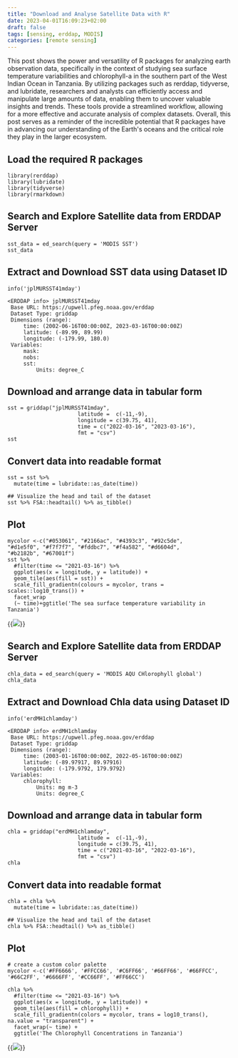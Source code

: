 ```yaml
---
title: "Download and Analyse Satellite Data with R"
date: 2023-04-01T16:09:23+02:00
draft: false
tags: [sensing, erddap, MODIS]
categories: [remote sensing]
---
```


This post shows the power and versatility of R packages for analyzing earth observation data, specifically in the context of studying sea surface temperature variabilities and chlorophyll-a in the southern part of the West Indian Ocean in Tanzania. By utilizing packages such as rerddap, tidyverse, and lubridate, researchers and analysts can efficiently access and manipulate large amounts of data, enabling them to uncover valuable insights and trends. These tools provide a streamlined workflow, allowing for a more effective and accurate analysis of complex datasets. Overall, this post serves as a reminder of the incredible potential that R packages have in advancing our understanding of the Earth's oceans and the critical role they play in the larger ecosystem.

## Load the required R packages

```{r}
library(rerddap)
library(lubridate)
library(tidyverse)
library(rmarkdown)
```

## Search and Explore Satellite data from ERDDAP Server

```{r}
sst_data = ed_search(query = 'MODIS SST')
sst_data
```

## Extract and Download SST data using Dataset ID

```{r}
info('jplMURSST41mday')
```

```{r}
<ERDDAP info> jplMURSST41mday 
 Base URL: https://upwell.pfeg.noaa.gov/erddap 
 Dataset Type: griddap 
 Dimensions (range):  
     time: (2002-06-16T00:00:00Z, 2023-03-16T00:00:00Z) 
     latitude: (-89.99, 89.99) 
     longitude: (-179.99, 180.0) 
 Variables:  
     mask: 
     nobs: 
     sst: 
         Units: degree_C 
```

## Download and arrange data in tabular form

```{r}
sst = griddap("jplMURSST41mday", 
                      latitude =  c(-11,-9),
                      longitude = c(39.75, 41),
                      time = c("2022-03-16", "2023-03-16"), 
                      fmt = "csv")
sst
```
## Convert data into readable format

```{r}
sst = sst %>% 
  mutate(time = lubridate::as_date(time))

## Visualize the head and tail of the dataset
sst %>% FSA::headtail() %>% as_tibble() 
```

## Plot

```{r}
mycolor <-c("#053061", "#2166ac", "#4393c3", "#92c5de", 
"#d1e5f0", "#f7f7f7", "#fddbc7", "#f4a582", "#d6604d",
"#b2182b", "#67001f")
sst %>%
  #filter(time <= "2021-03-16") %>%
  ggplot(aes(x = longitude, y = latitude)) +
  geom_tile(aes(fill = sst)) +
  scale_fill_gradientn(colours = mycolor, trans = scales::log10_trans()) +
  facet_wrap
  (~ time)+ggtitle('The sea surface temperature variability in Tanzania')
```

{{<image  caption="Fig.1: Sea Surface Temperature Valiabilities along the West Indian Ocean Waters" src="img/sst_wio.png" >}}

## Search and Explore Satellite data from ERDDAP Server

```{r}
chla_data = ed_search(query = 'MODIS AQU CHlorophyll global')
chla_data
```

## Extract and Download Chla data using Dataset ID

```{r}
info('erdMH1chlamday')
```

```{r}
<ERDDAP info> erdMH1chlamday 
 Base URL: https://upwell.pfeg.noaa.gov/erddap 
 Dataset Type: griddap 
 Dimensions (range):  
     time: (2003-01-16T00:00:00Z, 2022-05-16T00:00:00Z) 
     latitude: (-89.97917, 89.97916) 
     longitude: (-179.9792, 179.9792) 
 Variables:  
     chlorophyll: 
         Units: mg m-3 
         Units: degree_C 
```

## Download and arrange data in tabular form

```{r}
chla = griddap("erdMH1chlamday", 
                      latitude =  c(-11,-9),
                      longitude = c(39.75, 41),
                      time = c("2021-03-16", "2022-03-16"), 
                      fmt = "csv")
chla
```

## Convert data into readable format

```{r}
chla = chla %>% 
  mutate(time = lubridate::as_date(time))

## Visualize the head and tail of the dataset
chla %>% FSA::headtail() %>% as_tibble() 
```

## Plot

```{r}
# create a custom color palette
mycolor <-c('#FF6666', '#FFCC66', '#C6FF66', '#66FF66', '#66FFCC', '#66C2FF', '#6666FF', '#CC66FF', '#FF66CC')

chla %>%
  #filter(time <= "2021-03-16") %>%
  ggplot(aes(x = longitude, y = latitude)) +
  geom_tile(aes(fill = chlorophyll)) +
  scale_fill_gradientn(colors = mycolor, trans = log10_trans(), na.value = "transparent") +
  facet_wrap(~ time) +
  ggtitle('The Chlorophyll Concentrations in Tanzania')

```

{{<image  caption="Fig.2: Chlorophyll-a Concentration Valiabilities along the West Indian Ocean Waters" src="img/chla_wio.png" >}}
